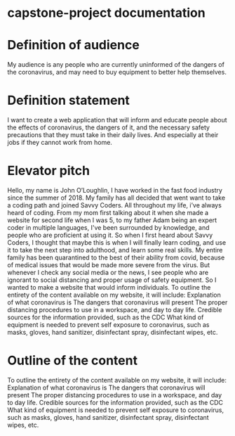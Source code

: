 # capstone-project documentation

# Definition of audience
	
  My audience is any people who are currently uninformed of the dangers of the coronavirus, and may need to buy equipment to better help themselves.

# Definition statement
	
  I want to create a web application that will inform and educate people about the effects of coronavirus, the dangers of it, and the necessary safety precautions that they must take in their daily lives. And especially at their jobs if they cannot work from home.

# Elevator pitch
	
  Hello, my name is John O’Loughlin, I have worked in the fast food industry since the summer of 2018. My family has all decided that went want to take a coding path and joined Savvy Coders. All throughout my life, i’ve always heard of coding. From my mom first talking about it when she made a website for second life when I was 5, to my father Adam being an expert coder in multiple languages, I've been surrounded by knowledge, and people who are proficient at using it.  So when I first heard about Savvy Coders, I thought that maybe this is when I will finally learn coding, and use it to take the next step into adulthood, and learn some real skills.
My entire family has been quarantined to the best of their ability from covid, because of medical issues that would be made more severe from the virus. But whenever I check any social media or the news, I see people who are ignorant to social distancing and proper usage of safety equipment. So I wanted to make a website that would inform individuals.
To outline the entirety of the content available on my website, it will include: Explanation of what coronavirus is The dangers that coronavirus will present The proper distancing procedures to use in a workspace, and day to day life. Credible sources for the information provided, such as the CDC What kind of equipment is needed to prevent self exposure to coronavirus, such as masks, gloves, hand sanitizer, disinfectant spray, disinfectant wipes, etc.




# Outline of the content
	
  To outline the entirety of the content available on my website, it will include: Explanation of what coronavirus is The dangers that coronavirus will present The proper distancing procedures to use in a workspace, and day to day life. Credible sources for the information provided, such as the CDC What kind of equipment is needed to prevent self exposure to coronavirus, such as masks, gloves, hand sanitizer, disinfectant spray, disinfectant wipes, etc.
